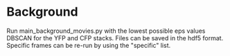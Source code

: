 # Background

Run main_background_movies.py with the lowest possible eps values DBSCAN for the YFP and CFP stacks. Files can be saved in the hdf5 format. Specific frames can be re-run by using the "specific" list. 
